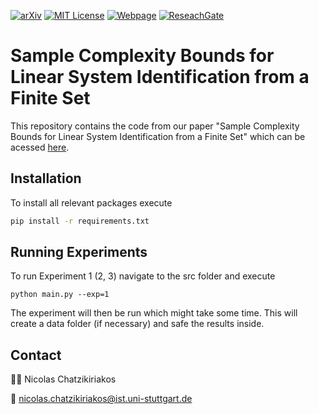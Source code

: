 <!-- PROJECT SHIELDS -->
[![arXiv][arxiv-shield]][arxiv-url]
[![MIT License][license-shield]][license-url]
[![Webpage][webpage-shield]][webpage-url]
[![ReseachGate][researchgate-shield]][researchgate-url]

# Sample Complexity Bounds for Linear System Identification from a Finite Set 
This repository contains the code from our paper "Sample Complexity Bounds for Linear System Identification from a Finite Set" which can be acessed [here](https://arxiv.org/abs/2409.11141). 

## Installation
To install all relevant packages execute 
```bash 
pip install -r requirements.txt
```

## Running Experiments
To run Experiment 1 (2, 3) navigate to the src folder and execute 
``` terminal
python main.py --exp=1
```
The experiment will then be run which might take some time. This will create a data folder (if necessary) and safe the results inside.

## Contact
🧑‍💻 Nicolas Chatzikiriakos 

📧 [nicolas.chatzikiriakos@ist.uni-stuttgart.de](mailto:nicolas.chatzikiriakos@ist.uni-stuttgart.de)


[license-shield]: https://img.shields.io/badge/License-MIT-T?style=flat&color=blue
[license-url]: https://github.com/col-tasas/2024-bounds-finite-set-ID/blob/main/LICENSE
[webpage-shield]: https://img.shields.io/badge/Webpage-Nicolas%20Chatzikiriakos-T?style=flat&logo=codementor&color=green
[webpage-url]: https://nchatzikiriakos.github.io
[arxiv-shield]: https://img.shields.io/badge/arXiv-2409.11141-t?style=flat&logo=arxiv&logoColor=white&color=red
[arxiv-url]: https://arxiv.org/abs/2409.11141
[researchgate-shield]: https://img.shields.io/badge/ResearchGate-Nicolas%20Chatzikiriakos-T?style=flat&logo=researchgate&color=darkgreen
[researchgate-url]: https://www.researchgate.net/profile/Nicolas-Chatzikiriakos
